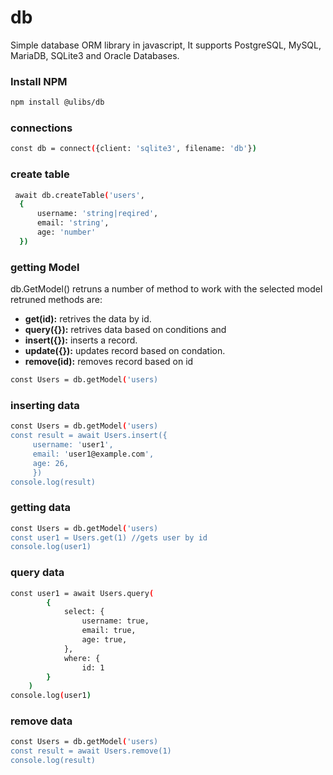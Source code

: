 # db
Simple database ORM library in javascript, It supports PostgreSQL, MySQL,
MariaDB, SQLite3 and Oracle Databases. 

### Install NPM
```bash
npm install @ulibs/db
```


### connections
```bash
const db = connect({client: 'sqlite3', filename: 'db'})
```



### create table
```bash
 await db.createTable('users',
  {
      username: 'string|reqired',
      email: 'string',
      age: 'number'
  })
```


### getting Model
db.GetModel() retruns a number of method to work with the selected model
retruned methods are: 

- **get(id):** retrives the data by id.
- **query({}):** retrives data based on conditions and 
- **insert({}):** inserts a record.
- **update({}):** updates record based on condation.
- **remove(id):** removes record based on id
```bash
const Users = db.getModel('users) 
```




### inserting data
```bash
const Users = db.getModel('users)
const result = await Users.insert({
     username: 'user1',
     email: 'user1@example.com',
     age: 26,
     })
console.log(result)
```


### getting data
```bash
const Users = db.getModel('users)
const user1 = Users.get(1) //gets user by id
console.log(user1)
```


### query data
```bash
const user1 = await Users.query(
        {
            select: {
                username: true,
                email: true,
                age: true,
            },
            where: {
                id: 1
        }
    )
console.log(user1)
```


### remove data
```bash
const Users = db.getModel('users)
const result = await Users.remove(1)
console.log(result)
```




